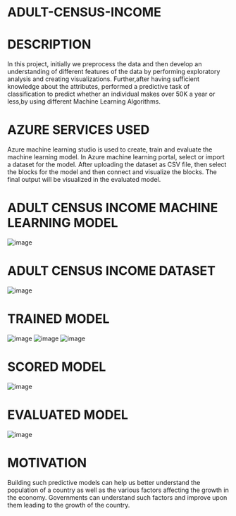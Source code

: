 # ADULT-CENSUS-INCOME

# DESCRIPTION
In this project, initially we preprocess the data and then develop an understanding of different features of the data by performing exploratory analysis and creating visualizations. Further,after having sufficient knowledge about the attributes, performed a predictive task of classification to predict whether an individual makes over 50K a year or less,by using different Machine Learning Algorithms.
# AZURE SERVICES USED
Azure machine learning studio is used to create, train and evaluate the machine learning model. In Azure machine learning portal, select or import a dataset for the model. After uploading the dataset as CSV file, then select the blocks for the model and then connect and visualize the blocks. The final output will be visualized in the evaluated model.
# ADULT CENSUS INCOME MACHINE LEARNING MODEL
![image](https://user-images.githubusercontent.com/99384208/154675368-1843c94e-7da9-4698-a172-c4e52c6f459b.png)
# ADULT CENSUS INCOME DATASET
![image](https://user-images.githubusercontent.com/99384208/154671865-3221fedc-6024-4eb4-b4df-a309d1ae3804.png)
# TRAINED MODEL
![image](https://user-images.githubusercontent.com/99384208/154673721-4f164ad9-4cf4-45e9-be70-19aae4a66f6b.png)
![image](https://user-images.githubusercontent.com/99384208/154674299-11bcb24e-3ed8-4689-b7d9-6646bbeb3fb5.png)
![image](https://user-images.githubusercontent.com/99384208/154674599-c9240a55-6d6e-4b58-ba10-c58144acd1a6.png)
# SCORED MODEL
![image](https://user-images.githubusercontent.com/99384208/154674796-cbcd7e77-17a3-4616-bf9e-16eae2bc444b.png)
# EVALUATED MODEL
![image](https://user-images.githubusercontent.com/99384208/154674960-77d1bab3-e9eb-4f84-8ca5-43a79f8426c6.png)
# MOTIVATION
Building such predictive models can help us better understand the population of a country as well as the various factors affecting the growth in the economy.
Governments can understand such factors and improve upon them leading to the growth of the country.

